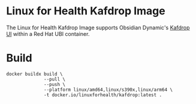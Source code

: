 # Linux for Health Kafdrop Image

The Linux for Health Kafdrop Image supports Obsidian Dynamic's [Kafdrop UI](https://github.com/obsidiandynamics/kafdrop) within a Red Hat UBI container.

# Build

```
docker buildx build \
              --pull \
              --push \
              --platform linux/amd64,linux/s390x,linux/arm64 \
              -t docker.io/linuxforhealth/kafdrop:latest .
```
